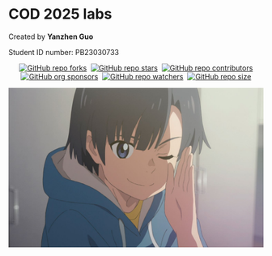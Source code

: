 # COD 2025 labs

Created by __Yanzhen Guo__

Student ID number: PB23030733

<div align="center" markdown="1">

[![GitHub repo forks](https://img.shields.io/github/forks/EricGuoYanzhen/osh-2025-labs?style=flat&logo=github&logoColor=whitesmoke&label=Forks)](https://github.com/EricGuoYanzhen/osh-2025-labs/network)&#160;
[![GitHub repo stars](https://img.shields.io/github/stars/EricGuoYanzhen/osh-2025-labs?style=flat&logo=github&logoColor=whitesmoke&label=Stars)](https://github.com/EricGuoYanzhen/osh-2025-labs/stargazers)&#160;
[![GitHub repo contributors](https://img.shields.io/github/contributors-anon/EricGuoYanzhen/osh-2025-labs?style=flat&logo=github&logoColor=whitesmoke&label=Contributors)](https://github.com/EricGuoYanzhen/osh-2025-labs/graphs/contributors)    
[![GitHub org sponsors](https://img.shields.io/github/sponsors/EbookFoundation?style=flat&logo=github&logoColor=whitesmoke&label=Sponsors)](https://github.com/sponsors/EbookFoundation)&#160;
[![GitHub repo watchers](https://img.shields.io/github/watchers/EricGuoYanzhen/osh-2025-labs?style=flat&logo=github&logoColor=whitesmoke&label=Watchers)](https://github.com/EricGuoYanzhen/osh-2025-labs/watchers)&#160;
[![GitHub repo size](https://img.shields.io/github/repo-size/EricGuoYanzhen/osh-2025-labs?style=flat&logo=github&logoColor=whitesmoke&label=Repo%20Size)](https://github.com/EricGuoYanzhen/osh-2025-labs/archive/refs/heads/main.zip)

</div>

![Weathering with you](src/Weathering%20with%20you.jpg)
